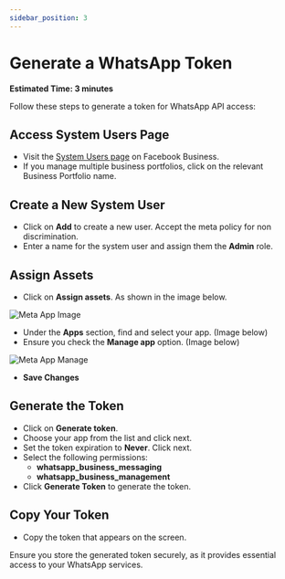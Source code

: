 ```yaml
---
sidebar_position: 3
---
```


# Generate a WhatsApp Token
**Estimated Time: 3 minutes**

Follow these steps to generate a token for WhatsApp API access:

## Access System Users Page
   - Visit the [System Users page](https://business.facebook.com/settings/system-users) on Facebook Business.
   - If you manage multiple business portfolios, click on the relevant Business Portfolio name.

## Create a New System User
   - Click on **Add** to create a new user. Accept the meta policy for non discrimination.
   - Enter a name for the system user and assign them the **Admin** role.

## Assign Assets
   - Click on **Assign assets**. As shown in the image below.
   
   ![Meta App Image](/img/whatsapp/meta-app-success.png)

   - Under the **Apps** section, find and select your app. (Image below)
   - Ensure you check the **Manage app** option. (Image below)

   ![Meta App Manage](/img/whatsapp/meta-app-manage.png)

   - **Save Changes**

## Generate the Token
   - Click on **Generate token**.
   - Choose your app from the list and click next.
   - Set the token expiration to **Never**. Click next.
   - Select the following permissions:
     - **whatsapp_business_messaging**
     - **whatsapp_business_management**
   - Click **Generate Token** to generate the token.

## Copy Your Token
   - Copy the token that appears on the screen.

Ensure you store the generated token securely, as it provides essential access to your WhatsApp services.
